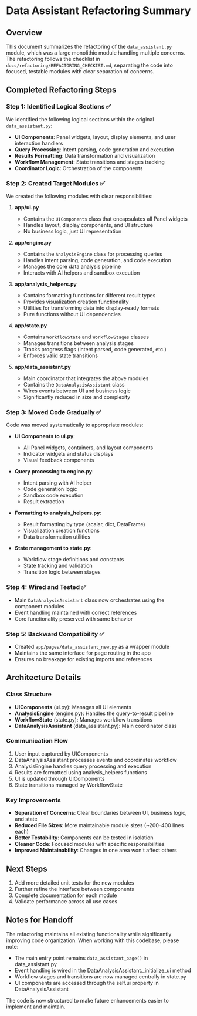# Data Assistant Refactoring Summary

## Overview

This document summarizes the refactoring of the `data_assistant.py` module, which was a large monolithic module handling multiple concerns. The refactoring follows the checklist in `docs/refactoring/REFACTORING_CHECKIST.md`, separating the code into focused, testable modules with clear separation of concerns.

## Completed Refactoring Steps

### Step 1: Identified Logical Sections ✅

We identified the following logical sections within the original `data_assistant.py`:

- **UI Components**: Panel widgets, layout, display elements, and user interaction handlers
- **Query Processing**: Intent parsing, code generation and execution
- **Results Formatting**: Data transformation and visualization 
- **Workflow Management**: State transitions and stages tracking
- **Coordinator Logic**: Orchestration of the components

### Step 2: Created Target Modules ✅

We created the following modules with clear responsibilities:

1. **app/ui.py**
   - Contains the `UIComponents` class that encapsulates all Panel widgets
   - Handles layout, display components, and UI structure
   - No business logic, just UI representation

2. **app/engine.py**
   - Contains the `AnalysisEngine` class for processing queries
   - Handles intent parsing, code generation, and code execution
   - Manages the core data analysis pipeline
   - Interacts with AI helpers and sandbox execution

3. **app/analysis_helpers.py**
   - Contains formatting functions for different result types
   - Provides visualization creation functionality
   - Utilities for transforming data into display-ready formats
   - Pure functions without UI dependencies

4. **app/state.py**
   - Contains `WorkflowState` and `WorkflowStages` classes
   - Manages transitions between analysis stages
   - Tracks progress flags (intent parsed, code generated, etc.)
   - Enforces valid state transitions

5. **app/data_assistant.py**
   - Main coordinator that integrates the above modules
   - Contains the `DataAnalysisAssistant` class
   - Wires events between UI and business logic
   - Significantly reduced in size and complexity

### Step 3: Moved Code Gradually ✅

Code was moved systematically to appropriate modules:

- **UI Components to ui.py**:
  - All Panel widgets, containers, and layout components
  - Indicator widgets and status displays
  - Visual feedback components
  
- **Query processing to engine.py**:
  - Intent parsing with AI helper
  - Code generation logic
  - Sandbox code execution
  - Result extraction
  
- **Formatting to analysis_helpers.py**:
  - Result formatting by type (scalar, dict, DataFrame)
  - Visualization creation functions
  - Data transformation utilities
  
- **State management to state.py**:
  - Workflow stage definitions and constants
  - State tracking and validation
  - Transition logic between stages

### Step 4: Wired and Tested ✅

- Main `DataAnalysisAssistant` class now orchestrates using the component modules
- Event handling maintained with correct references
- Core functionality preserved with same behavior

### Step 5: Backward Compatibility ✅

- Created `app/pages/data_assistant_new.py` as a wrapper module
- Maintains the same interface for page routing in the app
- Ensures no breakage for existing imports and references

## Architecture Details

### Class Structure

- **UIComponents** (ui.py): Manages all UI elements
- **AnalysisEngine** (engine.py): Handles the query-to-result pipeline
- **WorkflowState** (state.py): Manages workflow transitions
- **DataAnalysisAssistant** (data_assistant.py): Main coordinator class

### Communication Flow

1. User input captured by UIComponents
2. DataAnalysisAssistant processes events and coordinates workflow
3. AnalysisEngine handles query processing and execution
4. Results are formatted using analysis_helpers functions
5. UI is updated through UIComponents
6. State transitions managed by WorkflowState

### Key Improvements

- **Separation of Concerns**: Clear boundaries between UI, business logic, and state
- **Reduced File Sizes**: More maintainable module sizes (~200-400 lines each)
- **Better Testability**: Components can be tested in isolation
- **Cleaner Code**: Focused modules with specific responsibilities
- **Improved Maintainability**: Changes in one area won't affect others

## Next Steps

1. Add more detailed unit tests for the new modules
2. Further refine the interface between components
3. Complete documentation for each module
4. Validate performance across all use cases

## Notes for Handoff

The refactoring maintains all existing functionality while significantly improving code organization. When working with this codebase, please note:

- The main entry point remains `data_assistant_page()` in data_assistant.py
- Event handling is wired in the DataAnalysisAssistant._initialize_ui method
- Workflow stages and transitions are now managed centrally in state.py
- UI components are accessed through the self.ui property in DataAnalysisAssistant

The code is now structured to make future enhancements easier to implement and maintain. 